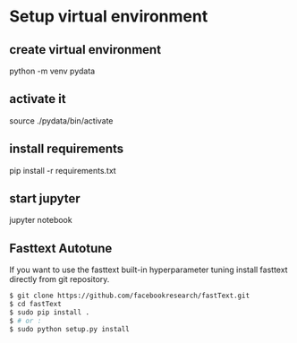 # Setup virtual environment

## create virtual environment
python -m venv pydata

## activate it
source ./pydata/bin/activate

## install requirements
pip install -r requirements.txt 

## start jupyter
jupyter notebook

## Fasttext Autotune

If you want to use the fasttext built-in hyperparameter tuning install fasttext directly from git repository.

```bash
$ git clone https://github.com/facebookresearch/fastText.git
$ cd fastText
$ sudo pip install .
$ # or :
$ sudo python setup.py install
```
